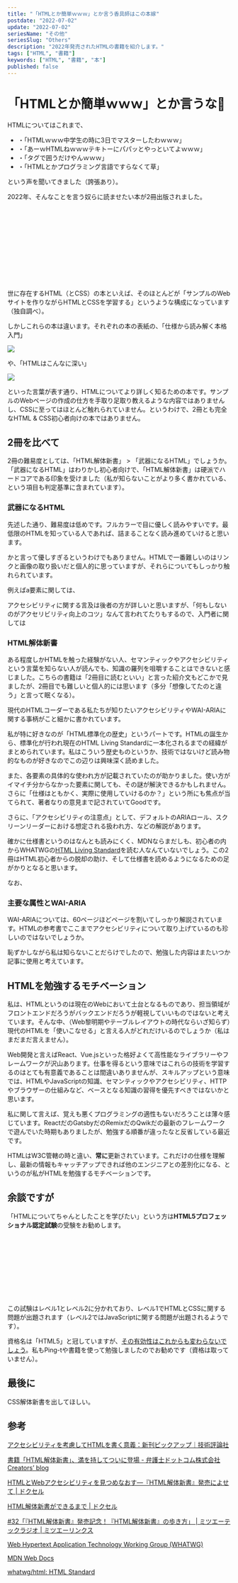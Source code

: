```yaml
---
title: "「HTMLとか簡単ｗｗｗ」とか言う香具師はこの本嫁"
postdate: "2022-07-02"
update: "2022-07-02"
seriesName: "その他"
seriesSlug: "Others"
description: "2022年発売されたHTMLの書籍を紹介します。"
tags: ["HTML", "書籍"]
keywords: ["HTML", "書籍", "本"]
published: false
---
```


# 「HTMLとか簡単ｗｗｗ」とか言うな👿

HTMLについてはこれまで、

- ・「HTMLｗｗｗ中学生の時に3日でマスターしたわｗｗｗ」
- ・「あーｗHTMLねｗｗｗテキトーにパパッとやっといてよｗｗｗ」
- ・「タグで囲うだけやんｗｗｗ」
- ・「HTMLとかプログラミング言語ですらなくて草」

という声を聞いてきました（誇張あり）。

2022年、そんなことを言う奴らに読ませたい本が2冊出版されました。

<div class="iframely-embed"><div class="iframely-responsive" style="height: 170px; padding-bottom: 0;"><a href="https://www.borndigital.co.jp/book/25999.html" data-iframely-url="//iframely.net/7YNmOLr"></a></div></div><script async src="//iframely.net/embed.js" charset="utf-8"></script>

世に存在するHTML（とCSS）の本といえば、そのほとんどが「サンプルのWebサイトを作りながらHTMLとCSSを学習する」というような構成になっています（独自調べ）。

しかしこれらの本は違います。それぞれの本の表紙の、「仕様から読み解く本格入門」

![](./images/image01.jpg)

や、「HTMLはこんなに深い」

![](./images/image01.jpg)

といった言葉が表す通り、HTMLについてより詳しく知るための本です。サンプルのWebページの作成の仕方を手取り足取り教えるような内容ではありませんし、CSSに至ってはほとんど触れられていません。というわけで、2冊とも完全なHTML & CSS初心者向けの本ではありません。

## 2冊を比べて

2冊の難易度としては、「HTML解体新書」 > 「武器になるHTML」でしょうか。「武器になるHTML」はわりかし初心者向けで、「HTML解体新書」は硬派でハードコアである印象を受けました（私が知らないことがより多く書かれている、という項目も判定基準に含まれています）。

### 武器になるHTML

先述した通り、難易度は低めです。フルカラーで目に優しく読みやすいです。最低限のHTMLを知っている人であれば、詰まることなく読み進めていけると思います。

かと言って優しすぎるというわけでもありません。HTMLで一番難しいのはリンクと画像の取り扱いだと個人的に思っていますが、それらについてもしっかり触れられています。

例えばa要素に関しては、

アクセシビリティに関する言及は後者の方が詳しいと思いますが、「何もしないのがアクセリビリティ向上のコツ」なんて言われてたりもするので、入門者に関しては

### HTML解体新書

ある程度しかHTMLを触った経験がない人、セマンティックやアクセシビリティという言葉を知らない人が読んでも、知識の羅列を咀嚼することはできないと感じました。こちらの書籍は「2冊目に読むといい」と言った紹介文もどこかで見ましたが、2冊目でも難しいと個人的には思います（多分「想像してたのと違う」と言って眠くなる）。

現代のHTMLコーダーである私たちが知りたいアクセシビリティやWAI-ARIAに関する事柄がこと細かに書かれています。

私が特に好きなのが「HTML標準化の歴史」というパートです。HTMLの誕生から、標準化が行われ現在のHTML Living Standardに一本化されるまでの経緯がまとめられています。私はこういう歴史ものというか、技術ではないけど読み物的なものが好きなのでこの辺りは興味深く読めました。

また、各要素の具体的な使われ方が記載されていたのが助かりました。使い方がイマイチ分からなかった要素に関しても、その謎が解決できるかもしれません。さらに「仕様はともかく、実際に使用していけるのか？」という所にも焦点が当てられて、著者なりの意見まで記されていてGoodです。

さらに、「アクセシビリティの注意点」として、デフォルトのARIAロール、スクリーンリーダーにおける想定される扱われ方、などの解説があります。

確かに仕様書というのはなんとも読みにくく、MDNならまだしも、初心者の内からWHATWGの[HTML Living Standard](https://html.spec.whatwg.org/multipage/)を読む人なんていないでしょう。この2冊はHTML初心者からの脱却の助け、そして仕様書を読めるようになるための足がかりとなると思います。

なお、

### 主要な属性とWAI-ARIA

WAI-ARIAについては、60ページほどページを割いてしっかり解説されています。HTMLの参考書でここまでアクセシビリティについて取り上げているのも珍しいのではないでしょうか。

恥ずかしながら私は知らないことだらけでしたので、勉強した内容はまたいつか記事に使用と考えています。


## HTMLを勉強するモチベーション

私は、HTMLというのは現在のWebにおいて土台となるものであり、担当領域がフロントエンドだろうがバックエンドだろうが軽視していいものではないと考えています。そんな中、（Web黎明期やテーブルレイアウトの時代ならいざ知らず）現代のHTMLを「使いこなせる」と言える人がどれだけいるのでしょうか（私はまだまだ言えません）。

Web開発と言えばReact、Vue.jsといった格好よくて高性能なライブラリーやフレームワークが沢山あります。仕事を得るという意味ではこれらの技術を学習するのはとても有意義であることは間違いありませんが、スキルアップという意味では、HTMLやJavaScriptの知識、セマンティックやアクセシビリティ、HTTPやブラウザーの仕組みなど、ベースとなる知識の習得を優先すべきではないかと思います。

私に関して言えば、覚えも悪くプログラミングの適性もないだろうことは薄々感じています。ReactだのGatsbyだのRemixだのQwikだの最新のフレームワークで遊んでいた時期もありましたが、勉強する順番が違ったなと反省している最近です。

HTMLはW3C管轄の時と違い、**常に**更新されています。これだけの仕様を理解し、最新の情報もキャッチアップできれば他のエンジニアとの差別化になる、というのが私がHTMLを勉強するモチベーションです。

## 余談ですが

「HTMLについてちゃんとしたことを学びたい」という方は**HTML5プロフェッショナル認定試験**の受験をお勧めします。

<div class="iframely-embed"><div class="iframely-responsive" style="height: 140px; padding-bottom: 0;"><a href="https://html5exam.jp/" data-iframely-url="//iframely.net/xhiYUNQ"></a></div></div><script async src="//iframely.net/embed.js" charset="utf-8"></script>

この試験はレベル1とレベル2に分かれており、レベル1でHTMLとCSSに関する問題が出題されます（レベル2ではJavaScriptに関する問題が出題されるようです）。

資格名は「HTML5」と冠していますが、[その有効性はこれからも変わらないでしょう](https://html5exam.jp/measures/column_01.html)。私もPing-tや書籍を使って勉強しましたのでお勧めです（資格は取っていません）。

## 最後に

CSS解体新書を出してほしい。

## 参考

[アクセシビリティを考慮してHTMLを書く意義：新刊ピックアップ｜技術評論社](https://gihyo.jp/book/pickup/2023/0003)

[書籍「HTML解体新書」、満を持してついに登場 - 弁護士ドットコム株式会社 Creators’ blog](https://creators.bengo4.com/entry/2022/04/04/120000)

[HTMLとWebアクセシビリティを見つめなおす​―『HTML解体新書』発売に​よせて | ドクセル](https://www.docswell.com/s/momdo/54MX1Z-20220519)

[HTML解体新書ができるまで | ドクセル](https://www.docswell.com/s/momdo/5JNJVZ-20220407)

[#32「『HTML解体新書』発売記念！『HTML解体新書』の歩き方」 | ミツエーテックラジオ | ミツエーリンクス](https://www.mitsue.co.jp/knowledge/tech_radio/202204/21_1724.html)

[Web Hypertext Application Technology Working Group (WHATWG)](https://whatwg.org/)

[MDN Web Docs](https://developer.mozilla.org/ja/docs/Web)

[whatwg/html: HTML Standard](https://github.com/whatwg/html)
